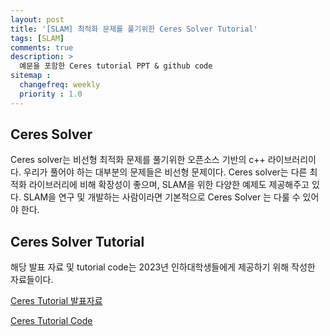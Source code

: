 ```yaml
---
layout: post
title: '[SLAM] 최적화 문제를 풀기위한 Ceres Solver Tutorial'
tags: [SLAM]
comments: true
description: >
  예문을 포함한 Ceres tutorial PPT & github code
sitemap :
  changefreq: weekly
  priority : 1.0
---
```



## Ceres Solver

Ceres solver는 비선형 최적화 문제를 풀기위한 오픈소스 기반의 c++ 라이브러리이다. 우리가 풀어야 하는 대부분의 문제들은 비선형 문제이다. Ceres solver는 다른 최적화 라이브러리에 비해 확장성이 좋으며, SLAM을 위한 다양한 예제도 제공해주고 있다. SLAM을 연구 및 개발하는 사람이라면 기본적으로 Ceres Solver 는 다룰 수 있어야 한다.

## Ceres Solver Tutorial

해당 발표 자료 및 tutorial code는 2023년 인하대학생들에게 제공하기 위해 작성한 자료들이다. 

[Ceres Tutorial 발표자료](https://docs.google.com/presentation/d/1Bq4vjVZC1BSPy5gdlnpGKKmeATgcIO0zepqu7KX_YHc/edit#slide=id.g20a800d09be_0_1407)

[Ceres Tutorial Code](https://github.com/JinyongJeong/helloceres)



